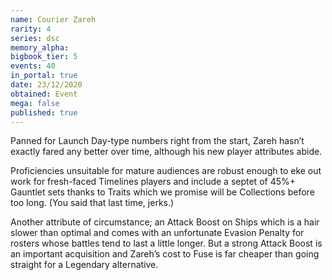 ```yaml
---
name: Courier Zareh
rarity: 4
series: dsc
memory_alpha:
bigbook_tier: 5
events: 40
in_portal: true
date: 23/12/2020
obtained: Event
mega: false
published: true
---
```


Panned for Launch Day-type numbers right from the start, Zareh hasn’t exactly fared any better over time, although his new player attributes abide.

Proficiencies unsuitable for mature audiences are robust enough to eke out work for fresh-faced Timelines players and include a septet of 45%+ Gauntlet sets thanks to Traits which we promise will be Collections before too long. (You said that last time, jerks.)

Another attribute of circumstance; an Attack Boost on Ships which is a hair slower than optimal and comes with an unfortunate Evasion Penalty for rosters whose battles tend to last a little longer. But a strong Attack Boost is an important acquisition and Zareh’s cost to Fuse is far cheaper than going straight for a Legendary alternative.
